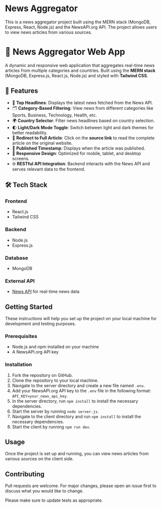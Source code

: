 # News Aggregator

This is a news aggregator project built using the MERN stack (MongoDB, Express, React, Node.js) and the NewsAPI.org API. The project allows users to view news articles from various sources.

# 📰 News Aggregator Web App

A dynamic and responsive web application that aggregates real-time news articles from multiple categories and countries. Built using the **MERN stack** (MongoDB, Express.js, React.js, Node.js) and styled with **Tailwind CSS**.

## 🚀 Features

- 📢 **Top Headlines**: Displays the latest news fetched from the News API.
- 🗂️ **Category-Based Filtering**: View news from different categories like Sports, Business, Technology, Health, etc.
- 🌍 **Country Selector**: Filter news headlines based on country selection.
- 🌓 **Light/Dark Mode Toggle**: Switch between light and dark themes for better readability.
- 🔗 **Redirect to Full Article**: Click on the **source link** to read the complete article on the original website.
- 📅 **Published Timestamp**: Displays when the article was published.
- 📱 **Responsive Design**: Optimized for mobile, tablet, and desktop screens.
- 🌐 **RESTful API Integration**: Backend interacts with the News API and serves relevant data to the frontend.

## 🛠️ Tech Stack

### Frontend
- React.js
- Tailwind CSS

### Backend
- Node.js
- Express.js

### Database
- MongoDB

### External API
- [News API](https://newsapi.org/) for real-time news data

## Getting Started
These instructions will help you set up the project on your local machine for development and testing purposes.
### Prerequisites

- Node.js and npm installed on your machine
- A NewsAPI.org API key

### Installation

1. Fork the repository on GitHub.
2. Clone the repository to your local machine.
3. Navigate to the server directory and create a new file named `.env`.
4. Add your NewsAPI.org API key to the `.env` file in the following format: `API_KEY=your_news_api_key`.
5. In the server directory, run `npm install` to install the necessary dependencies.
6. Start the server by running `node server.js`.
7. Navigate to the client directory and run `npm install` to install the necessary dependencies.
8. Start the client by running `npm run dev`.

## Usage

Once the project is set up and running, you can view news articles from various sources on the client side.

## Contributing

Pull requests are welcome. For major changes, please open an issue first to discuss what you would like to change.

Please make sure to update tests as appropriate.
